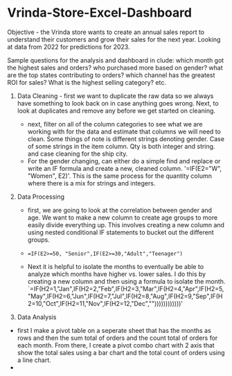 # Vrinda-Store-Excel-Dashboard

Objective - the Vrinda store wants to create an annual sales report to understand their customers and grow their sales for the next year. Looking at data from 2022 for predictions for 2023.

Sample questions for the analysis and dashboard in clude: which month got the highest sales and orders? who purchased more based on gender? what are the top states contributing to orders? which channel has the greatest ROI for sales? What is the highest selling category? etc.

1. Data Cleaning    - first we want to duplicate the raw data so we always have something to look back on in case anything goes wrong. Next, to look at duplicates and remove any before we get started on cleaning.
   - next, filter on all of the column categories to see what we are working with for the data and estimate that columns we will need to clean. Some things of note is different strings denoting gender. Case of some strings in the item column. Qty is both integer and string. and case cleaning for the ship city.
   - For the gender changing, can either do a simple find and replace or write an IF formula and create a new, cleaned column. '=IF(E2="W", "Women", E2)'. This is the same process for the quantity column where there is a mix for strings and integers.

2. Data Processing
   - first, we are going to look at the correlation between gender and age. We want to make a new column to create age groups to more easily divide everything up. This involves creating a new column and using nested conditional IF statements to bucket out the different groups.
   -   `=IF(E2>=50, "Senior",IF(E2>=30,"Adult","Teenager")`
  
   -   Next it is helpful to isolate the months to eventually be able to analyze which months have higher vs. lower sales. I do this by creating a new column and then using a formula to isolate the month. `=IF(H2=1,"Jan",IF(H2=2,"Feb",IF(H2=3,"Mar",IF(H2=4,"Apr",IF(H2=5,"May",IF(H2=6,"Jun",IF(H2=7,"Jul",IF(H2=8,"Aug",IF(H2=9,"Sep",IF(H2=10,"Oct",IF(H2=11,"Nov",IF(H2=12,"Dec",""))))))))))))'

3. Data Analysis
- first I make a pivot table on a seperate sheet that has the months as rows and then the sum total of orders and the count total of orders for each month. From there, I create a pivot combo chart with 2 axis that show the total sales using a bar chart and the total count of orders using a line chart.
- 
